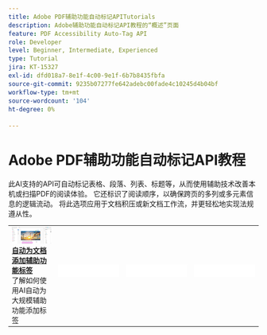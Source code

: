 ```yaml
---
title: Adobe PDF辅助功能自动标记APITutorials
description: Adobe辅助功能自动标记API教程的“概述”页面
feature: PDF Accessibility Auto-Tag API
role: Developer
level: Beginner, Intermediate, Experienced
type: Tutorial
jira: KT-15327
exl-id: dfd018a7-8e1f-4c00-9e1f-6b7b8435fbfa
source-git-commit: 9235b07277fe642adebc00fade4c10245d4b04bf
workflow-type: tm+mt
source-wordcount: '104'
ht-degree: 0%

---
```


# Adobe PDF辅助功能自动标记API教程

此AI支持的API可自动标记表格、段落、列表、标题等，从而使用辅助技术改善本机或扫描PDF的阅读体验。 它还标识了阅读顺序，以确保跨页的多列或多元素信息的逻辑流动。 将此选项应用于文档积压或新文档工作流，并更轻松地实现法规遵从性。

<table style="table-layout:fixed">
<tr>
  <td>
    <a href="automatically-add-tags.md">
      <img alt="自动为文档添加辅助功能标签" src="assets/auto-tag-accessibility.png" />
    </a>
    <div>
      <a href="automatically-add-tags.md"><strong>自动为文档添加辅助功能标签</strong></a>
      </div>
      了解如何使用AI自动为大规模辅助功能添加标签
      <br>
  </td>
 <td>
       <img alt="间隔物" src="../assets/WhiteBanner_Placeholder.png">
       <div>
       <br>
 </td>
 <td>
       <img alt="间隔物" src="../assets/WhiteBanner_Placeholder.png">
       <div>
       <br>
 </td>
 <td>
       <img alt="间隔物" src="../assets/WhiteBanner_Placeholder.png">
       <div>
       <br>
 </td>
</tr>
</table>